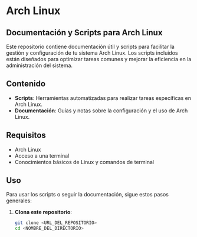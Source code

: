 # Arch Linux
## Documentación y Scripts para Arch Linux

Este repositorio contiene documentación útil y scripts para facilitar la gestión y configuración de tu sistema Arch Linux. Los scripts incluidos están diseñados para optimizar tareas comunes y mejorar la eficiencia en la administración del sistema.

## Contenido

- **Scripts**: Herramientas automatizadas para realizar tareas específicas en Arch Linux.
- **Documentación**: Guías y notas sobre la configuración y el uso de Arch Linux.

## Requisitos

- Arch Linux
- Acceso a una terminal
- Conocimientos básicos de Linux y comandos de terminal

## Uso

Para usar los scripts o seguir la documentación, sigue estos pasos generales:

1. **Clona este repositorio**:
   ```bash
   git clone <URL_DEL_REPOSITORIO>
   cd <NOMBRE_DEL_DIRECTORIO>
